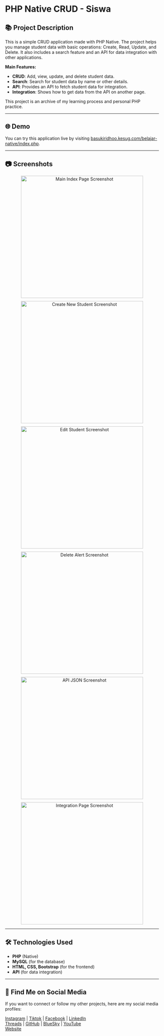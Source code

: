 # PHP Native CRUD - Siswa

## 📚 Project Description
This is a simple CRUD application made with PHP Native. The project helps you manage student data with basic operations: Create, Read, Update, and Delete. It also includes a search feature and an API for data integration with other applications.

**Main Features:**
- **CRUD**: Add, view, update, and delete student data.
- **Search**: Search for student data by name or other details.
- **API**: Provides an API to fetch student data for integration.
- **Integration**: Shows how to get data from the API on another page.

This project is an archive of my learning process and personal PHP practice.

---

## 🌐 Demo

You can try this application live by visiting [basukiridhoo.kesug.com/belajar-native/index.php](https://basukiridhoo.kesug.com/belajar-native/index.php).

---

## 📷 Screenshots

<div style="display: flex; flex-wrap: wrap; gap: 10px; justify-content: center; align-items: center;" align="center">
    <img src="https://res.cloudinary.com/dv8jmnzaf/image/upload/v1744949535/Screenshot_302_lmqbkf.png" width="400" alt="Main Index Page Screenshot">
    <img src="https://res.cloudinary.com/dv8jmnzaf/image/upload/v1744949535/Screenshot_303_iiniab.png" width="400" alt="Create New Student Screenshot">
    <img src="https://res.cloudinary.com/dv8jmnzaf/image/upload/v1744949536/Screenshot_304_bziwo9.png" width="400" alt="Edit Student Screenshot">
    <img src="https://res.cloudinary.com/dv8jmnzaf/image/upload/v1744949536/Screenshot_305_wd8ncl.png" width="400" alt="Delete Alert Screenshot">
    <a href="https://basukiridhoo.kesug.com/belajar-native/api/v1.php" target="_blank">
       <img src="https://res.cloudinary.com/dv8jmnzaf/image/upload/v1744949535/Screenshot_300_pfcisn.png" width="400" alt="API JSON Screenshot">
    </a>
   <a href="https://basukiridhoo.kesug.com/belajar-native/integrasi/index.php" target="_blank">
      <img src="https://res.cloudinary.com/dv8jmnzaf/image/upload/v1744949535/Screenshot_301_v23imh.png" width="400" alt="Integration Page Screenshot">
   </a>
</div>

---

## 🛠️ Technologies Used

- **PHP** (Native)
- **MySQL** (for the database)
- **HTML, CSS, Bootstrap** (for the frontend)
- **API** (for data integration)

---

## 💬 Find Me on Social Media

If you want to connect or follow my other projects, here are my social media profiles:

[Instagram](https://www.instagram.com/basukiridhoal/) | [Tiktok](https://www.tiktok.com/@ritsuchi_dev) | [Facebook](https://www.facebook.com/basuki.ridho.921/) | [LinkedIn](https://www.linkedin.com/in/basuki-ridho)  
[Threads](https://www.threads.net/@basukiridhoal) | [GitHub](https://github.com/Ridhsuki/) | [BlueSky](https://bsky.app/profile/ridhsuki.bsky.social) | [YouTube](https://www.youtube.com/@basukiridhoal)  
[Website](https://ridhsuki.my.id/)
